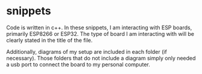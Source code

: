 # snippets
Code is written in c++.
In these snippets, I am interacting with ESP boards, primarily ESP8266 or ESP32. The type of board I am interacting with 
will be clearly stated in the title of the file. 

Additionally, diagrams of my setup are included in each folder (if necessary). Those folders that do not include a 
diagram simply only needed a usb port to connect the board to my personal computer.
